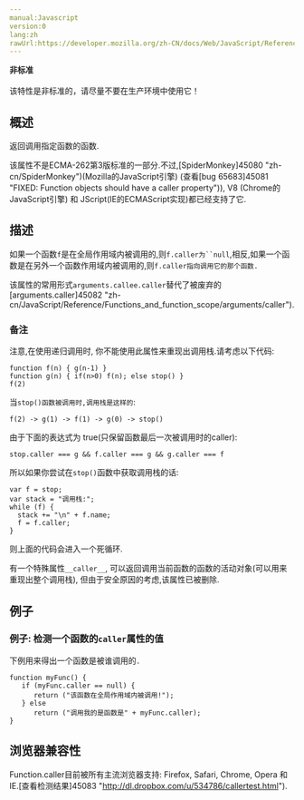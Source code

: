 ```yaml
---
manual:Javascript
version:0
lang:zh
rawUrl:https://developer.mozilla.org/zh-CN/docs/Web/JavaScript/Reference/Global_Objects/Function/Caller
---
```






**非标准**<br></br>该特性是非标准的，请尽量不要在生产环境中使用它！




## 概述<a name="Summary"></a>


返回调用指定函数的函数.



该属性不是ECMA-262第3版标准的一部分.不过,[SpiderMonkey]45080 "zh-cn/SpiderMonkey")(Mozilla的JavaScript引擎) (查看[bug 65683]45081 "FIXED: Function objects should have a caller property")), V8 (Chrome的JavaScript引擎) 和 JScript(IE的ECMAScript实现)都已经支持了它.


## 描述<a name="Description"></a>


如果一个函数`f`是在全局作用域内被调用的,则`f.caller为``null`,相反,如果一个函数是在另外一个函数作用域内被调用的,则`f.caller指向调用它的那个函数.`



该属性的常用形式`arguments.callee.caller`替代了被废弃的[arguments.caller]45082 "zh-cn/JavaScript/Reference/Functions_and_function_scope/arguments/caller").


### 备注<a name="Notes"></a>


注意,在使用递归调用时, 你不能使用此属性来重现出调用栈.请考虑以下代码:


```
function f(n) { g(n-1) }
function g(n) { if(n>0) f(n); else stop() }
f(2)
```


当`stop()函数被调用时,调用栈是这样的`:


```
f(2) -> g(1) -> f(1) -> g(0) -> stop()
```


由于下面的表达式为 true(只保留函数最后一次被调用时的caller):


```
stop.caller === g && f.caller === g && g.caller === f
```


所以如果你尝试在`stop()`函数中获取调用栈的话:


```
var f = stop;
var stack = "调用栈:";
while (f) {
  stack += "\n" + f.name;
  f = f.caller;
}
```


则上面的代码会进入一个死循环.



有一个特殊属性`__caller__`, 可以返回调用当前函数的函数的活动对象(可以用来重现出整个调用栈), 但由于安全原因的考虑,该属性已被删除.


## 例子<a name="Examples"></a>

### 例子: 检测一个函数的`caller`属性的值<a name="Example:_Checking_the_value_of_a_function.27s_caller_property"></a>


下例用来得出一个函数是被谁调用的`.`


```
function myFunc() {
   if (myFunc.caller == null) {
      return ("该函数在全局作用域内被调用!");
   } else
      return ("调用我的是函数是" + myFunc.caller);
}
```

## 浏览器兼容性<a name="浏览器兼容性"></a>


Function.caller目前被所有主流浏览器支持: Firefox, Safari, Chrome, Opera 和 IE.[查看检测结果]45083 "http://dl.dropbox.com/u/534786/callertest.html").




